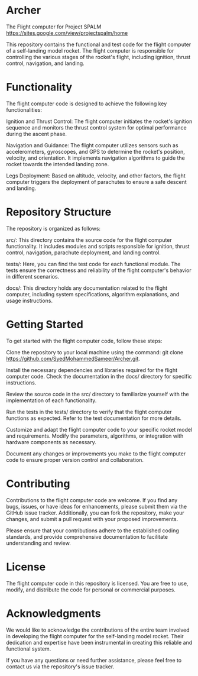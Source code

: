 # Archer
The Flight computer for Project SPALM 
https://sites.google.com/view/projectspalm/home

This repository contains the functional and test code for the flight computer of a self-landing model rocket. The flight computer is responsible for controlling the various stages of the rocket's flight, including ignition, thrust control, navigation, and landing.

# Functionality
The flight computer code is designed to achieve the following key functionalities:

Ignition and Thrust Control: The flight computer initiates the rocket's ignition sequence and monitors the thrust control system for optimal performance during the ascent phase.

Navigation and Guidance: The flight computer utilizes sensors such as accelerometers, gyroscopes, and GPS to determine the rocket's position, velocity, and orientation. It implements navigation algorithms to guide the rocket towards the intended landing zone.

Legs Deployment: Based on altitude, velocity, and other factors, the flight computer triggers the deployment of parachutes to ensure a safe descent and landing.


# Repository Structure
The repository is organized as follows:

src/: This directory contains the source code for the flight computer functionality. It includes modules and scripts responsible for ignition, thrust control, navigation, parachute deployment, and landing control.

tests/: Here, you can find the test code for each functional module. The tests ensure the correctness and reliability of the flight computer's behavior in different scenarios.

docs/: This directory holds any documentation related to the flight computer, including system specifications, algorithm explanations, and usage instructions.

# Getting Started
To get started with the flight computer code, follow these steps:

Clone the repository to your local machine using the command: git clone https://github.com/SyedMohammedSameer/Archer.git.

Install the necessary dependencies and libraries required for the flight computer code. Check the documentation in the docs/ directory for specific instructions.

Review the source code in the src/ directory to familiarize yourself with the implementation of each functionality.

Run the tests in the tests/ directory to verify that the flight computer functions as expected. Refer to the test documentation for more details.

Customize and adapt the flight computer code to your specific rocket model and requirements. Modify the parameters, algorithms, or integration with hardware components as necessary.

Document any changes or improvements you make to the flight computer code to ensure proper version control and collaboration.

# Contributing
Contributions to the flight computer code are welcome. If you find any bugs, issues, or have ideas for enhancements, please submit them via the GitHub issue tracker. Additionally, you can fork the repository, make your changes, and submit a pull request with your proposed improvements.

Please ensure that your contributions adhere to the established coding standards, and provide comprehensive documentation to facilitate understanding and review.

# License
The flight computer code in this repository is licensed. You are free to use, modify, and distribute the code for personal or commercial purposes.

# Acknowledgments
We would like to acknowledge the contributions of the entire team involved in developing the flight computer for the self-landing model rocket. Their dedication and expertise have been instrumental in creating this reliable and functional system.

If you have any questions or need further assistance, please feel free to contact us via the repository's issue tracker.
